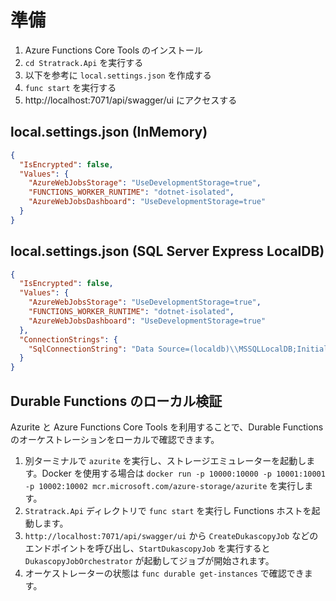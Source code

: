 # 準備

1. Azure Functions Core Tools のインストール
2. `cd Stratrack.Api` を実行する
3. 以下を参考に `local.settings.json` を作成する
3. `func start` を実行する
4. http://localhost:7071/api/swagger/ui にアクセスする


## local.settings.json (InMemory)

```json
{
  "IsEncrypted": false,
  "Values": {
    "AzureWebJobsStorage": "UseDevelopmentStorage=true",
    "FUNCTIONS_WORKER_RUNTIME": "dotnet-isolated",
    "AzureWebJobsDashboard": "UseDevelopmentStorage=true"
  }
}
```

## local.settings.json (SQL Server Express LocalDB)

```json
{
  "IsEncrypted": false,
  "Values": {
    "AzureWebJobsStorage": "UseDevelopmentStorage=true",
    "FUNCTIONS_WORKER_RUNTIME": "dotnet-isolated",
    "AzureWebJobsDashboard": "UseDevelopmentStorage=true"
  },
  "ConnectionStrings": {
    "SqlConnectionString": "Data Source=(localdb)\\MSSQLLocalDB;Initial Catalog=StratrackDb;Integrated Security=True;Connect Timeout=30;Encrypt=False;Trust Server Certificate=False;Application Intent=ReadWrite;Multi Subnet Failover=False"
  }
}
```

## Durable Functions のローカル検証

Azurite と Azure Functions Core Tools を利用することで、Durable Functions のオーケストレーションをローカルで確認できます。

1. 別ターミナルで `azurite` を実行し、ストレージエミュレーターを起動します。Docker を使用する場合は `docker run -p 10000:10000 -p 10001:10001 -p 10002:10002 mcr.microsoft.com/azure-storage/azurite` を実行します。
2. `Stratrack.Api` ディレクトリで `func start` を実行し Functions ホストを起動します。
3. `http://localhost:7071/api/swagger/ui` から `CreateDukascopyJob` などのエンドポイントを呼び出し、`StartDukascopyJob` を実行すると `DukascopyJobOrchestrator` が起動してジョブが開始されます。
4. オーケストレーターの状態は `func durable get-instances` で確認できます。
